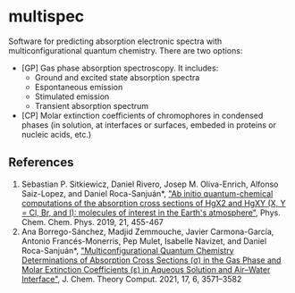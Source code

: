 # multispec

Software for predicting absorption electronic spectra with multiconfigurational quantum chemistry. 
There are two options:
- [GP] Gas phase absorption spectroscopy. It includes:
  - Ground and excited state absorption spectra
  - Espontaneous emission
  - Stimulated emission
  - Transient absorption spectrum
- [CP] Molar extinction coefficients of chromophores in condensed phases (in solution, at interfaces or surfaces, embeded in proteins or nucleic acids, etc.)

## References
1) Sebastian P. Sitkiewicz, Daniel Rivero, Josep M. Oliva-Enrich, Alfonso Saiz-Lopez, and Daniel Roca-Sanjuán*, ["Ab initio quantum-chemical computations of the absorption cross sections of HgX2 and HgXY (X, Y = Cl, Br, and I): molecules of interest in the Earth's atmosphere"](https://pubs.rsc.org/en/content/articlehtml/2018/cp/c8cp06160b), Phys. Chem. Chem. Phys. 2019, 21, 455-467
2) Ana Borrego-Sánchez, Madjid Zemmouche, Javier Carmona-García, Antonio Francés-Monerris, Pep Mulet, Isabelle Navizet, and Daniel Roca-Sanjuán*, ["Multiconfigurational Quantum Chemistry Determinations of Absorption Cross Sections (σ) in the Gas Phase and Molar Extinction Coefficients (ε) in Aqueous Solution and Air–Water Interface"](https://pubs.acs.org/doi/abs/10.1021/acs.jctc.0c01083), J. Chem. Theory Comput. 2021, 17, 6, 3571–3582
